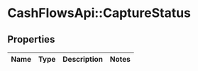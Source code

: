 # CashFlowsApi::CaptureStatus

## Properties
Name | Type | Description | Notes
------------ | ------------- | ------------- | -------------

